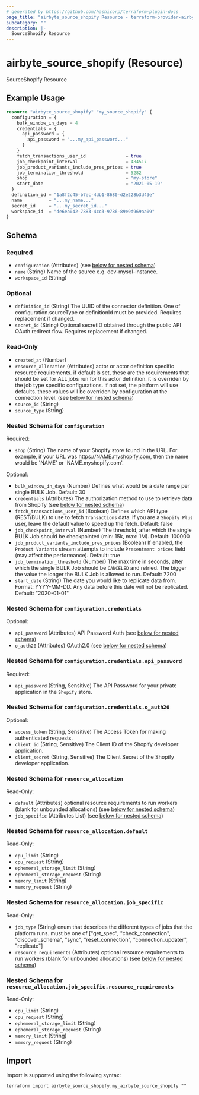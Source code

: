 ```yaml
---
# generated by https://github.com/hashicorp/terraform-plugin-docs
page_title: "airbyte_source_shopify Resource - terraform-provider-airbyte"
subcategory: ""
description: |-
  SourceShopify Resource
---
```


# airbyte_source_shopify (Resource)

SourceShopify Resource

## Example Usage

```terraform
resource "airbyte_source_shopify" "my_source_shopify" {
  configuration = {
    bulk_window_in_days = 4
    credentials = {
      api_password = {
        api_password = "...my_api_password..."
      }
    }
    fetch_transactions_user_id               = true
    job_checkpoint_interval                  = 484517
    job_product_variants_include_pres_prices = true
    job_termination_threshold                = 5282
    shop                                     = "my-store"
    start_date                               = "2021-05-19"
  }
  definition_id = "1a8f2c45-b7ec-4db1-8680-d2e228b3d43e"
  name          = "...my_name..."
  secret_id     = "...my_secret_id..."
  workspace_id  = "de6ea042-7883-4cc3-9786-89e9d969aa09"
}
```

<!-- schema generated by tfplugindocs -->
## Schema

### Required

- `configuration` (Attributes) (see [below for nested schema](#nestedatt--configuration))
- `name` (String) Name of the source e.g. dev-mysql-instance.
- `workspace_id` (String)

### Optional

- `definition_id` (String) The UUID of the connector definition. One of configuration.sourceType or definitionId must be provided. Requires replacement if changed.
- `secret_id` (String) Optional secretID obtained through the public API OAuth redirect flow. Requires replacement if changed.

### Read-Only

- `created_at` (Number)
- `resource_allocation` (Attributes) actor or actor definition specific resource requirements. if default is set, these are the requirements that should be set for ALL jobs run for this actor definition. it is overriden by the job type specific configurations. if not set, the platform will use defaults. these values will be overriden by configuration at the connection level. (see [below for nested schema](#nestedatt--resource_allocation))
- `source_id` (String)
- `source_type` (String)

<a id="nestedatt--configuration"></a>
### Nested Schema for `configuration`

Required:

- `shop` (String) The name of your Shopify store found in the URL. For example, if your URL was https://NAME.myshopify.com, then the name would be 'NAME' or 'NAME.myshopify.com'.

Optional:

- `bulk_window_in_days` (Number) Defines what would be a date range per single BULK Job. Default: 30
- `credentials` (Attributes) The authorization method to use to retrieve data from Shopify (see [below for nested schema](#nestedatt--configuration--credentials))
- `fetch_transactions_user_id` (Boolean) Defines which API type (REST/BULK) to use to fetch `Transactions` data. If you are a `Shopify Plus` user, leave the default value to speed up the fetch. Default: false
- `job_checkpoint_interval` (Number) The threshold, after which the single BULK Job should be checkpointed (min: 15k, max: 1M). Default: 100000
- `job_product_variants_include_pres_prices` (Boolean) If enabled, the `Product Variants` stream attempts to include `Presentment prices` field (may affect the performance). Default: true
- `job_termination_threshold` (Number) The max time in seconds, after which the single BULK Job should be `CANCELED` and retried. The bigger the value the longer the BULK Job is allowed to run. Default: 7200
- `start_date` (String) The date you would like to replicate data from. Format: YYYY-MM-DD. Any data before this date will not be replicated. Default: "2020-01-01"

<a id="nestedatt--configuration--credentials"></a>
### Nested Schema for `configuration.credentials`

Optional:

- `api_password` (Attributes) API Password Auth (see [below for nested schema](#nestedatt--configuration--credentials--api_password))
- `o_auth20` (Attributes) OAuth2.0 (see [below for nested schema](#nestedatt--configuration--credentials--o_auth20))

<a id="nestedatt--configuration--credentials--api_password"></a>
### Nested Schema for `configuration.credentials.api_password`

Required:

- `api_password` (String, Sensitive) The API Password for your private application in the `Shopify` store.


<a id="nestedatt--configuration--credentials--o_auth20"></a>
### Nested Schema for `configuration.credentials.o_auth20`

Optional:

- `access_token` (String, Sensitive) The Access Token for making authenticated requests.
- `client_id` (String, Sensitive) The Client ID of the Shopify developer application.
- `client_secret` (String, Sensitive) The Client Secret of the Shopify developer application.




<a id="nestedatt--resource_allocation"></a>
### Nested Schema for `resource_allocation`

Read-Only:

- `default` (Attributes) optional resource requirements to run workers (blank for unbounded allocations) (see [below for nested schema](#nestedatt--resource_allocation--default))
- `job_specific` (Attributes List) (see [below for nested schema](#nestedatt--resource_allocation--job_specific))

<a id="nestedatt--resource_allocation--default"></a>
### Nested Schema for `resource_allocation.default`

Read-Only:

- `cpu_limit` (String)
- `cpu_request` (String)
- `ephemeral_storage_limit` (String)
- `ephemeral_storage_request` (String)
- `memory_limit` (String)
- `memory_request` (String)


<a id="nestedatt--resource_allocation--job_specific"></a>
### Nested Schema for `resource_allocation.job_specific`

Read-Only:

- `job_type` (String) enum that describes the different types of jobs that the platform runs. must be one of ["get_spec", "check_connection", "discover_schema", "sync", "reset_connection", "connection_updater", "replicate"]
- `resource_requirements` (Attributes) optional resource requirements to run workers (blank for unbounded allocations) (see [below for nested schema](#nestedatt--resource_allocation--job_specific--resource_requirements))

<a id="nestedatt--resource_allocation--job_specific--resource_requirements"></a>
### Nested Schema for `resource_allocation.job_specific.resource_requirements`

Read-Only:

- `cpu_limit` (String)
- `cpu_request` (String)
- `ephemeral_storage_limit` (String)
- `ephemeral_storage_request` (String)
- `memory_limit` (String)
- `memory_request` (String)

## Import

Import is supported using the following syntax:

```shell
terraform import airbyte_source_shopify.my_airbyte_source_shopify ""
```
